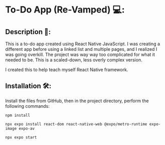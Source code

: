 # To-Do App (Re-Vamped) 💻: 

## Description 📝:
This is a to-do app created using React Native JavaScript. I was creating a different app before using a linked list and multiple pages, and I realized I was going overkill. The project was way way too complicated for what it needed to be. This is a scaled-down, less overly complex version.

I created this to help teach myself React Native framework. 

## Installation 🛠️:
Install the files from GitHub, then in the project directory, perform the following commands:

```
npm install
```

```
npx expo install react-dom react-native-web @expo/metro-runtime expo-image expo-av
```

```
npx expo start
```

